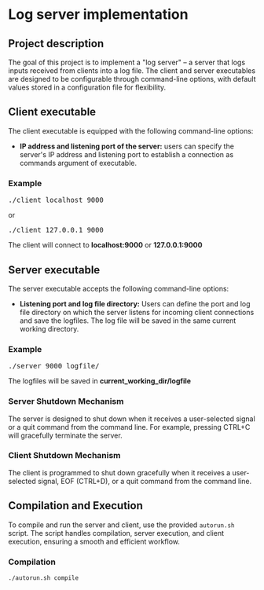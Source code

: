 # Log server implementation

## Project description

The goal of this project is to implement a "log server" – a server that logs inputs received from clients into a log file. The client and server executables are designed to be configurable through command-line options, with default values stored in a configuration file for flexibility.

## Client executable

The client executable is equipped with the following command-line options:

- **IP address and listening port of the server:** users can specify the server's IP address and listening port to establish a connection as commands argument of executable.
### Example
<pre>./client localhost 9000</pre>
or
<pre>./client 127.0.0.1 9000</pre>
The client will connect to **localhost:9000** or **127.0.0.1:9000**
## Server executable

The server executable accepts the following command-line options:

- **Listening port and log file directory:** Users can define the port and log file directory on which the server listens for incoming client connections and save the logfiles. The log file will be saved in the same current working directory. 
### Example
<pre>./server 9000 logfile/</pre>
The logfiles will be saved in **current_working_dir/logfile**

### Server Shutdown Mechanism

The server is designed to shut down when it receives a user-selected signal or a quit command from the command line. For example, pressing CTRL+C will gracefully terminate the server.

### Client Shutdown Mechanism

The client is programmed to shut down gracefully when it receives a user-selected signal, EOF (CTRL+D), or a quit command from the command line.

## Compilation and Execution

To compile and run the server and client, use the provided `autorun.sh` script. The script handles compilation, server execution, and client execution, ensuring a smooth and efficient workflow.

### Compilation

```bash
./autorun.sh compile
